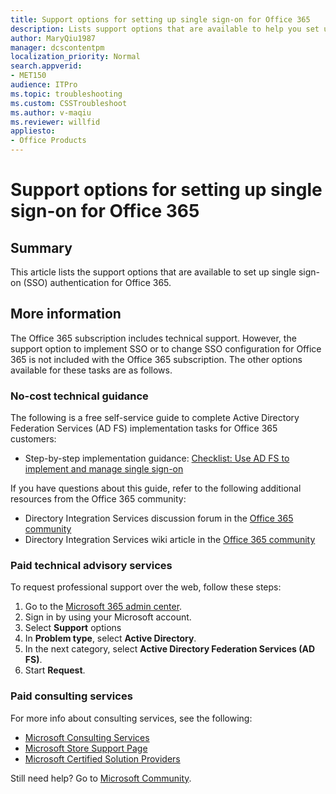 ```yaml
---
title: Support options for setting up single sign-on for Office 365
description: Lists support options that are available to help you set up single sign-on (SSO) in Office 365.
author: MaryQiu1987
manager: dcscontentpm
localization_priority: Normal
search.appverid: 
- MET150
audience: ITPro
ms.topic: troubleshooting
ms.custom: CSSTroubleshoot
ms.author: v-maqiu
ms.reviewer: willfid
appliesto:
- Office Products
---
```


# Support options for setting up single sign-on for Office 365

## Summary

This article lists the support options that are available to set up single sign-on (SSO) authentication for Office 365.

## More information

The Office 365 subscription includes technical support. However, the support option to implement SSO or to change SSO configuration for Office 365 is not included with the Office 365 subscription. The other options available for these tasks are as follows.

### No-cost technical guidance

The following is a free self-service guide to complete Active Directory Federation Services (AD FS) implementation tasks for Office 365 customers:

- Step-by-step implementation guidance: [Checklist: Use AD FS to implement and manage single sign-on](/previous-versions/azure/azure-services/jj205462(v=azure.100))

If you have questions about this guide, refer to the following additional resources from the Office 365 community:

- Directory Integration Services discussion forum in the [Office 365 community](https://techcommunity.microsoft.com/t5/office-365/ct-p/Office365) 
- Directory Integration Services wiki article in the [Office 365 community](/office365/enterprise/office-365-integration)

### Paid technical advisory services

To request professional support over the web, follow these steps:

1. Go to the [Microsoft 365 admin center](https://admin.microsoft.com/).
1. Sign in by using your Microsoft account.
1. Select **Support** options
1. In **Problem type**, select **Active Directory**.
1. In the next category, select **Active Directory Federation Services (AD FS)**.
1. Start **Request**.

### Paid consulting services

For more info about consulting services, see the following:

- [Microsoft Consulting Services](https://www.microsoft.com/en-us/msservices/consulting?activetab=pivot1%3aprimaryr4)
- [Microsoft Store Support Page](https://support.microsoft.com/en-us/help/28808/microsoft-store-contact-support?ocid=MSCOMStoreFooter-ContactUs)
- [Microsoft Certified Solution Providers](https://www.microsoft.com/en-us/solution-providers/home)

Still need help? Go to [Microsoft Community](https://answers.microsoft.com/).
